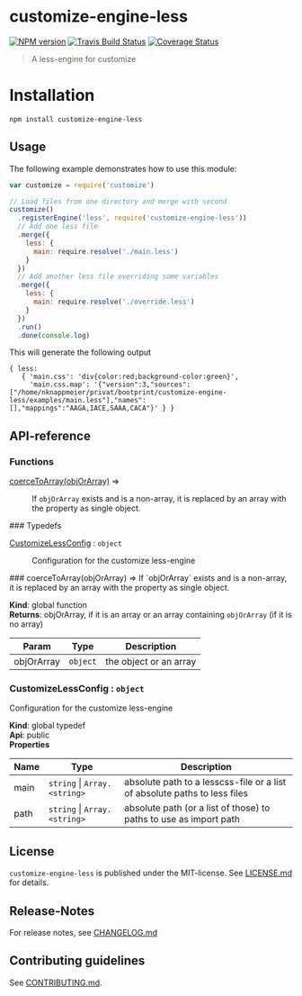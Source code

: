 # customize-engine-less 

[![NPM version](https://badge.fury.io/js/customize-engine-less.svg)](http://badge.fury.io/js/customize-engine-less)
     [![Travis Build Status](https://travis-ci.org/bootprint/customize-engine-less.svg?branch=master)](https://travis-ci.org/bootprint/customize-engine-less)
   [![Coverage Status](https://img.shields.io/coveralls/bootprint/customize-engine-less.svg)](https://coveralls.io/r/bootprint/customize-engine-less)


> A less-engine for customize


# Installation

```
npm install customize-engine-less
```

 
## Usage

The following example demonstrates how to use this module:

```js
var customize = require('customize')

// Load files from one directory and merge with second
customize()
  .registerEngine('less', require('customize-engine-less'))
  // Add one less file
  .merge({
    less: {
      main: require.resolve('./main.less')
    }
  })
  // Add another less file overriding some variables
  .merge({
    less: {
      main: require.resolve('./override.less')
    }
  })
  .run()
  .done(console.log)
```

This will generate the following output

```
{ less: 
   { 'main.css': 'div{color:red;background-color:green}',
     'main.css.map': '{"version":3,"sources":["/home/nknappmeier/privat/bootprint/customize-engine-less/examples/main.less"],"names":[],"mappings":"AAGA,IACE,SAAA,CACA"}' } }
```

##  API-reference

### Functions
<dl>
<dt><a href="#coerceToArray">coerceToArray(objOrArray)</a> ⇒</dt>
<dd><p>If <code>objOrArray</code> exists and is a non-array, it is replaced by
an array with the property as single object.</p>
</dd>
</dl>
### Typedefs
<dl>
<dt><a href="#CustomizeLessConfig">CustomizeLessConfig</a> : <code>object</code></dt>
<dd><p>Configuration for the customize less-engine</p>
</dd>
</dl>
<a name="coerceToArray"></a>
### coerceToArray(objOrArray) ⇒
If `objOrArray` exists and is a non-array, it is replaced by
an array with the property as single object.

**Kind**: global function  
**Returns**: objOrArray, if it is an array or an array containing `objOrArray` (if it is no array)  

| Param | Type | Description |
| --- | --- | --- |
| objOrArray | <code>object</code> | the object or an array |

<a name="CustomizeLessConfig"></a>
### CustomizeLessConfig : <code>object</code>
Configuration for the customize less-engine

**Kind**: global typedef  
**Api**: public  
**Properties**

| Name | Type | Description |
| --- | --- | --- |
| main | <code>string</code> &#124; <code>Array.&lt;string&gt;</code> | absolute path to a lesscss-file or a list of absolute paths to less files |
| path | <code>string</code> &#124; <code>Array.&lt;string&gt;</code> | absolute path (or a list of those) to paths to use as import path |




## License

`customize-engine-less` is published under the MIT-license. 
See [LICENSE.md](LICENSE.md) for details.

## Release-Notes
 
For release notes, see [CHANGELOG.md](CHANGELOG.md)
 
## Contributing guidelines

See [CONTRIBUTING.md](CONTRIBUTING.md).